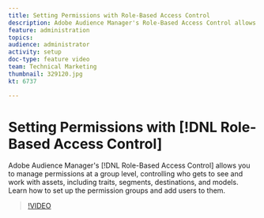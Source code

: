 ```yaml
---
title: Setting Permissions with Role-Based Access Control
description: Adobe Audience Manager's Role-Based Access Control allows you to manage permissions at a group level, controlling who gets to see and work with assets, including traits, segments, destinations, and models. Learn how to set up the permission groups and add users to them.
feature: administration
topics: 
audience: administrator
activity: setup
doc-type: feature video
team: Technical Marketing
thumbnail: 329120.jpg
kt: 6737

---
```


# Setting Permissions with [!DNL Role-Based Access Control]

Adobe Audience Manager's [!DNL Role-Based Access Control] allows you to manage permissions at a group level, controlling who gets to see and work with assets, including traits, segments, destinations, and models. Learn how to set up the permission groups and add users to them.

>[!VIDEO](https://video.tv.adobe.com/v/329120/?quality=12&learn=on)
